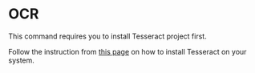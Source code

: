 # OCR

This command requires you to install Tesseract project first.

Follow the instruction from [this page](https://github.com/tesseract-ocr/tesseract/wiki) on how to install Tesseract on your system.